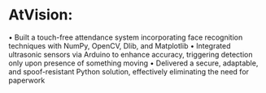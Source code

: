 # AtVision:
 • Built a touch-free attendance system incorporating face recognition techniques with NumPy, OpenCV, Dlib, and Matplotlib
 • Integrated ultrasonic sensors via Arduino to enhance accuracy, triggering detection only upon presence of something moving
 • Delivered a secure, adaptable, and spoof-resistant Python solution, effectively eliminating the need for paperwork
